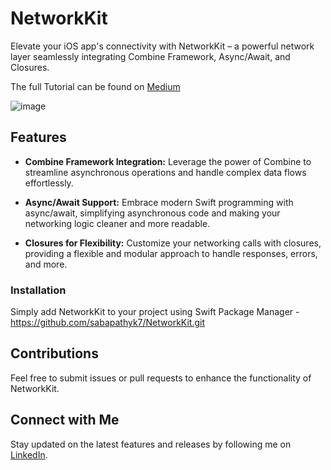 # NetworkKit

Elevate your iOS app's connectivity with NetworkKit – a powerful network layer seamlessly integrating Combine Framework, Async/Await, and Closures.

The full Tutorial can be found on [Medium](https://sabapathy7.medium.com/how-to-create-a-network-layer-for-your-ios-app-623f99161677)

![image](https://github.com/sabapathyk7/NetworkKit/assets/40764138/4dd7adbc-0cc0-4b60-aa55-788783a99dea)


## Features

- **Combine Framework Integration:** Leverage the power of Combine to streamline asynchronous operations and handle complex data flows effortlessly.

- **Async/Await Support:** Embrace modern Swift programming with async/await, simplifying asynchronous code and making your networking logic cleaner and more readable.

- **Closures for Flexibility:** Customize your networking calls with closures, providing a flexible and modular approach to handle responses, errors, and more.

### Installation

Simply add NetworkKit to your project using Swift Package Manager - https://github.com/sabapathyk7/NetworkKit.git

## Contributions

 Feel free to submit issues or pull requests to enhance the functionality of NetworkKit.

## Connect with Me

Stay updated on the latest features and releases by following me on [LinkedIn](https://www.linkedin.com/in/sabapathy7/).


